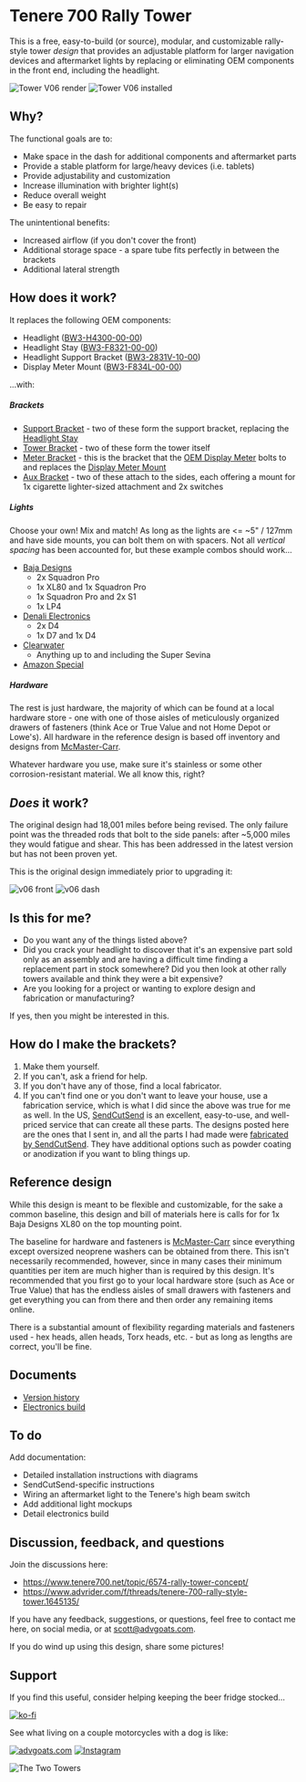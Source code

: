 # Tenere 700 Rally Tower

This is a free, easy-to-build (or source), modular, and customizable rally-style tower *design* that provides an adjustable platform for larger navigation devices and aftermarket lights by replacing or eliminating OEM components in the front end, including the headlight. 

![Tower V06 render](images/renders/v07/tower-v07-angles.jpg)
![Tower V06 installed](images/production/v06/v06_installed-cropped.jpg)

## Why?

The functional goals are to:
- Make space in the dash for additional components and aftermarket parts
- Provide a stable platform for large/heavy devices (i.e. tablets)
- Provide adjustability and customization
- Increase illumination with brighter light(s)
- Reduce overall weight
- Be easy to repair 

The unintentional benefits:
- Increased airflow (if you don't cover the front)
- Additional storage space - a spare tube fits perfectly in between the brackets
- Additional lateral strength

## How does it work?

It replaces the following OEM components:
- Headlight ([BW3-H4300-00-00](https://yamaha-motor.com/parts/diagram/10635215/242553596?partNumber=BW3H43000000))
- Headlight Stay ([BW3-F8321-00-00](https://yamaha-motor.com/parts/diagram/10635215/242410301?partNumber=BW3F83210000))
- Headlight Support Bracket ([BW3-2831V-10-00](https://yamaha-motor.com/parts/diagram/10635215/242410301?partNumber=BW32831V1000))
- Display Meter Mount ([BW3-F834L-00-00](https://yamaha-motor.com/parts/diagram/10635215/242368756?partNumber=BW3F834L0000))

...with:

##### Brackets

  - [Support Bracket](https://github.com/random1781/Tenere700/tree/main/tower/bracket-support) - two of these form the support bracket, replacing the [Headlight Stay](https://yamaha-motor.com/parts/diagram/10635215/242410301?partNumber=BW3F83210000)
  - [Tower Bracket](https://github.com/random1781/Tenere700/tree/main/tower/bracket-tower) - two of these form the tower itself
  - [Meter Bracket](https://github.com/random1781/Tenere700/tree/main/tower/bracket-meter) - this is the bracket that the [OEM Display Meter](https://yamaha-motor.com/parts/diagram/10635215/242368756?partNumber=BW3835002000) bolts to and replaces the [Display Meter Mount](https://yamaha-motor.com/parts/diagram/10635215/242368756?partNumber=BW3F834L0000)
  - [Aux Bracket](https://github.com/random1781/Tenere700/tree/main/tower/bracket-aux) - two of these attach to the sides, each offering a mount for 1x cigarette lighter-sized attachment and 2x switches
  
##### Lights

Choose your own! Mix and match! As long as the lights are <= ~5" / 127mm and have side mounts, you can bolt them on with spacers. Not all *vertical spacing* has been accounted for, but these example combos should work...
  - [Baja Designs](https://www.bajadesigns.com/)
    - 2x Squadron Pro
    - 1x XL80 and 1x Squadron Pro
	- 1x Squadron Pro and 2x S1
	- 1x LP4
  - [Denali Electronics](https://denalielectronics.com/)
    - 2x D4
    - 1x D7 and 1x D4
  - [Clearwater](https://clearwaterlights.com/)
    - Anything up to and including the Super Sevina
  - [Amazon Special](https://www.amazon.com/Auxbeam-Strobe-Driving-Polaris-Wrangler/dp/B0BKRTSP36)

##### Hardware

The rest is just hardware, the majority of which can be found at a local hardware store - one with one of those aisles of meticulously organized drawers of fasteners (think Ace or True Value and not Home Depot or Lowe's). All hardware in the reference design is based off inventory and designs from [McMaster-Carr](https://www.mcmaster.com/).

Whatever hardware you use, make sure it's stainless or some other corrosion-resistant material. We all know this, right?

## *Does* it work?

The original design had 18,001 miles before being revised. The only failure point was the threaded rods that bolt to the side panels: after ~5,000 miles they would fatigue and shear. This has been addressed in the latest version but has not been proven yet.

This is the original design immediately prior to upgrading it:

![v06 front](images/production/v06/v06_18k_front.jpg)
![v06 dash](images/production/v06/v06_18k_dash.jpg)

## Is this for me?

- Do you want any of the things listed above?
- Did you crack your headlight to discover that it's an expensive part sold only as an assembly and are having a difficult time finding a replacement part in stock somewhere? Did you then look at other rally towers available and think they were a bit expensive?
- Are you looking for a project or wanting to explore design and fabrication or manufacturing?

If yes, then you might be interested in this.

## How do I make the brackets?

1. Make them yourself.
2. If you can't, ask a friend for help.
3. If you don't have any of those, find a local fabricator.
4. If you can't find one or you don't want to leave your house, use a fabrication service, which is what I did since the above was true for me as well. In the US, [SendCutSend](https://www.sendcutsend.com) is an excellent, easy-to-use, and well-priced service that can create all these parts. The designs posted here are the ones that I sent in, and all the parts I had made were [fabricated by SendCutSend](images/production/v06/sendcutsend_package.jpg). They have additional options such as powder coating or anodization if you want to bling things up.

## Reference design

While this design is meant to be flexible and customizable, for the sake a common baseline, this design and bill of materials here is calls for for 1x Baja Designs XL80 on the top mounting point. 

The baseline for hardware and fasteners is [McMaster-Carr](https://www.mcmaster.com/) since everything except oversized neoprene washers can be obtained from there. This isn't necessarily recommended, however, since in many cases their minimum quantities per item are much higher than is required by this design. It's recommended that you first go to your local hardware store (such as Ace or True Value) that has the endless aisles of small drawers with fasteners and get everything you can from there and then order any remaining items online.

There is a substantial amount of flexibility regarding materials and fasteners used - hex heads, allen heads, Torx heads, etc. - but as long as lengths are correct, you'll be fine.

## Documents

- [Version history](https://github.com/random1781/Tenere700/tree/main/tower/Documents/CHANGELOG.MD)
- [Electronics build](https://github.com/random1781/Tenere700/tree/main/tower/electronics)

## To do

Add documentation:

- Detailed installation instructions with diagrams
- SendCutSend-specific instructions
- Wiring an aftermarket light to the Tenere's high beam switch
- Add additional light mockups
- Detail electronics build

## Discussion, feedback, and questions

Join the discussions here:
- https://www.tenere700.net/topic/6574-rally-tower-concept/
- https://www.advrider.com/f/threads/tenere-700-rally-style-tower.1645135/

If you have any feedback, suggestions, or questions, feel free to contact me here, on social media, or at scott@advgoats.com.

If you do wind up using this design, share some pictures!

## Support

If you find this useful, consider helping keeping the beer fridge stocked...

[![ko-fi](https://ko-fi.com/img/githubbutton_sm.svg)](https://ko-fi.com/N4N86PBC2)

See what living on a couple motorcycles with a dog is like:

[![advgoats.com](images/assets/advgoats.png)](https://advgoats.com) [![Instagram](images/assets/Instagram_Glyph_Gradient.png)](https://www.instagram.com/surak_and_scott)

![The Two Towers](images/production/v07/two_towers.jpg)